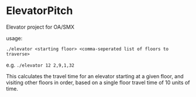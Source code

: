 # ElevatorPitch
Elevator project for OA/SMX

usage: 

`./elevator <starting floor> <comma-seperated list of floors to traverse>`

e.g. `./elevator 12 2,9,1,32`

This calculates the travel time for an elevator starting at a given floor, and visiting other floors in order, based on a single floor travel time of 10 units of time.
